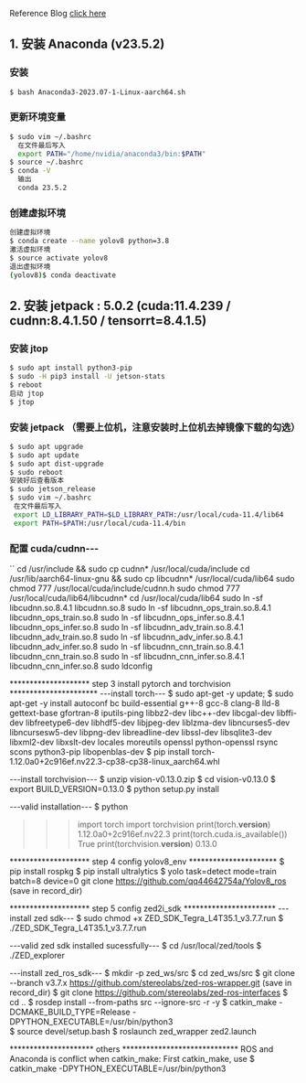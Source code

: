 Reference Blog [click here](https://blog.csdn.net/weixin_43702653/article/details/129249585)


## 1. 安装 Anaconda (v23.5.2)
### 安装
```bash
$ bash Anaconda3-2023.07-1-Linux-aarch64.sh
```
### 更新环境变量
```bash
$ sudo vim ~/.bashrc
  在文件最后写入
  export PATH="/home/nvidia/anaconda3/bin:$PATH"
$ source ~/.bashrc
$ conda -V 
  输出
  conda 23.5.2
```
### 创建虚拟环境
```bash
创建虚拟环境
$ conda create --name yolov8 python=3.8
激活虚拟环境
$ source activate yolov8
退出虚拟环境
(yolov8)$ conda deactivate
```
## 2. 安装 jetpack : 5.0.2 (cuda:11.4.239 / cudnn:8.4.1.50 / tensorrt=8.4.1.5)

### 安装 jtop
```bash
$ sudo apt install python3-pip
$ sudo -H pip3 install -U jetson-stats
$ reboot
启动 jtop
$ jtop 
```
### 安装 jetpack （需要上位机，注意安装时上位机去掉镜像下载的勾选）
```bash
$ sudo apt upgrade
$ sudo apt update
$ sudo apt dist-upgrade
$ sudo reboot
安装好后查看版本
$ sudo jetson_release
$ sudo vim ~/.bashrc
 在文件最后写入
 export LD_LIBRARY_PATH=$LD_LIBRARY_PATH:/usr/local/cuda-11.4/lib64
 export PATH=$PATH:/usr/local/cuda-11.4/bin
```

### 配置 cuda/cudnn---
``
cd /usr/include && sudo cp cudnn* /usr/local/cuda/include
cd /usr/lib/aarch64-linux-gnu && sudo cp libcudnn* /usr/local/cuda/lib64
sudo chmod 777 /usr/local/cuda/include/cudnn.h 
sudo chmod 777 /usr/local/cuda/lib64/libcudnn*
cd /usr/local/cuda/lib64
sudo ln -sf libcudnn.so.8.4.1 libcudnn.so.8
sudo ln -sf libcudnn_ops_train.so.8.4.1 libcudnn_ops_train.so.8
sudo ln -sf libcudnn_ops_infer.so.8.4.1 libcudnn_ops_infer.so.8
sudo ln -sf libcudnn_adv_train.so.8.4.1 libcudnn_adv_train.so.8
sudo ln -sf libcudnn_adv_infer.so.8.4.1 libcudnn_adv_infer.so.8
sudo ln -sf libcudnn_cnn_train.so.8.4.1 libcudnn_cnn_train.so.8
sudo ln -sf libcudnn_cnn_infer.so.8.4.1 libcudnn_cnn_infer.so.8
sudo ldconfig

******************** step 3 install pytorch and torchvision **********************
---install torch---
$ sudo apt-get -y update; 
$ sudo apt-get -y install autoconf bc build-essential g++-8 gcc-8 clang-8 lld-8 gettext-base gfortran-8 iputils-ping libbz2-dev libc++-dev libcgal-dev libffi-dev libfreetype6-dev libhdf5-dev libjpeg-dev liblzma-dev libncurses5-dev libncursesw5-dev libpng-dev libreadline-dev libssl-dev libsqlite3-dev libxml2-dev libxslt-dev locales moreutils openssl python-openssl rsync scons python3-pip libopenblas-dev
$ pip install torch-1.12.0a0+2c916ef.nv22.3-cp38-cp38-linux_aarch64.whl 

---install torchvision---
$ unzip vision-v0.13.0.zip
$ cd vision-v0.13.0
$ export BUILD_VERSION=0.13.0
$ python setup.py install

---valid installation---
$ python 
>>> import torch
>>> import torchvision
>>> print(torch.__version__)
1.12.0a0+2c916ef.nv22.3
>>> print(torch.cuda.is_available())
True
>>> print(torchvision.__version__)
0.13.0

******************** step 4 config yolov8_env **********************
$ pip install rospkg
$ pip install ultralytics
$ yolo task=detect mode=train batch=8 device=0
git clone https://github.com/qq44642754a/Yolov8_ros (save in record_dir)

******************** step 5 config zed2i_sdk ***********************
---install zed sdk---
$ sudo chmod +x ZED_SDK_Tegra_L4T35.1_v3.7.7.run
$ ./ZED_SDK_Tegra_L4T35.1_v3.7.7.run

---valid zed sdk installed sucessfully---
$ cd /usr/local/zed/tools
$ ./ZED_explorer

---install zed_ros_sdk---
$ mkdir -p zed_ws/src
$ cd zed_ws/src
$ git clone --branch v3.7.x https://github.com/stereolabs/zed-ros-wrapper.git (save in record_dir)
$ git clone https://github.com/stereolabs/zed-ros-interfaces
$ cd ..
$ rosdep install --from-paths src --ignore-src -r -y
$ catkin_make -DCMAKE_BUILD_TYPE=Release -DPYTHON_EXECUTABLE=/usr/bin/python3  
$ source devel/setup.bash
$ roslaunch zed_wrapper zed2.launch


********************* others *****************************
ROS and Anaconda is conflict when catkin_make: 
First catkin_make, use
$ catkin_make -DPYTHON_EXECUTABLE=/usr/bin/python3  
